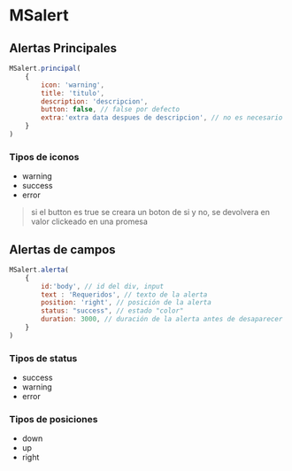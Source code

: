 # MSalert
## Alertas Principales
```javascript
MSalert.principal(
	{
		icon: 'warning',
		title: 'titulo',
		description: 'descripcion',
		button: false, // false por defecto
		extra:'extra data despues de descripcion', // no es necesario
	}
)
```
### Tipos de iconos
- warning
- success
- error

> si el button es true se creara un boton de si y no, se devolvera en valor clickeado en una promesa

## Alertas de campos
```javascript
MSalert.alerta(
	{
		id:'body', // id del div, input 
		text : 'Requeridos', // texto de la alerta
		position: 'right', // posición de la alerta
		status: "success", // estado "color"
		duration: 3000, // duración de la alerta antes de desaparecer
	}
)
```
### Tipos de status
- success
- warning
- error

### Tipos de posiciones
- down
- up
- right
